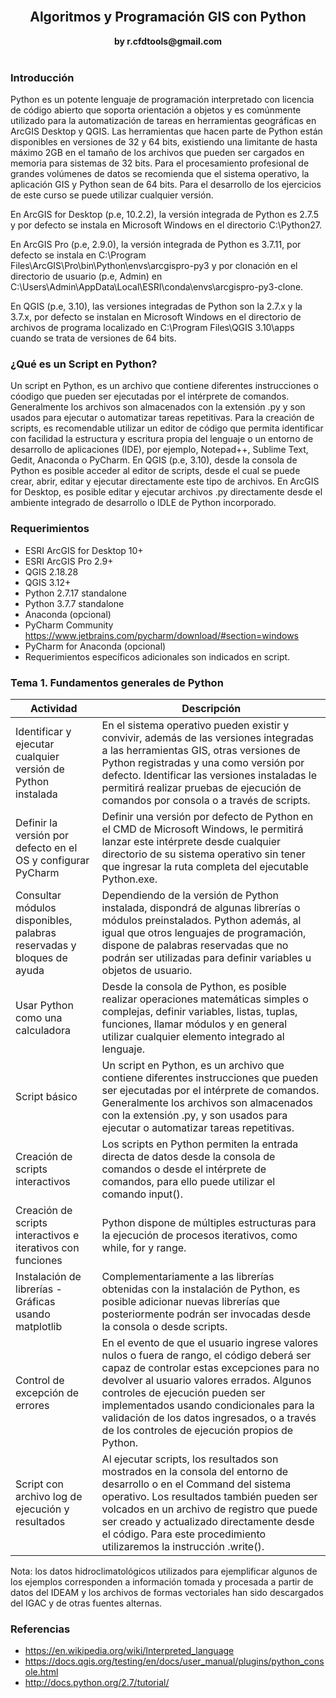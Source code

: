 <div align="center">
  <br>
  <h2>Algoritmos y Programación GIS con Python</h2>
  <strong>by r.cfdtools@gmail.com</strong>
  <br><br>
</div>

### Introducción

Python es un potente lenguaje de programación interpretado con licencia de código abierto que soporta orientación a objetos y es comúnmente utilizado para la automatización de tareas en herramientas geográficas en ArcGIS Desktop y QGIS. Las herramientas que hacen parte de Python están disponibles en versiones de 32 y 64 bits, existiendo una limitante de hasta máximo 2GB en el tamaño de los archivos que pueden ser cargados en memoria para sistemas de 32 bits. Para el procesamiento profesional de grandes volúmenes de datos se recomienda que el sistema operativo, la aplicación GIS y Python sean de 64 bits. Para el desarrollo de los ejercicios de este curso se puede utilizar cualquier versión.

En ArcGIS for Desktop (p.e, 10.2.2), la versión integrada de Python es 2.7.5 y por defecto se instala en Microsoft Windows en el directorio C:\Python27.

En ArcGIS Pro (p.e, 2.9.0), la versión integrada de Python es 3.7.11, por defecto se instala en C:\Program Files\ArcGIS\Pro\bin\Python\envs\arcgispro-py3 y por clonación en el directorio de usuario (p.e, Admin) en C:\Users\Admin\AppData\Local\ESRI\conda\envs\arcgispro-py3-clone.

En QGIS (p.e, 3.10), las versiones integradas de Python son la 2.7.x y la 3.7.x, por defecto se instalan en Microsoft Windows en el directorio de archivos de programa localizado en C:\Program Files\QGIS 3.10\apps cuando se trata de versiones de 64 bits.

### ¿Qué es un Script en Python?

Un script en Python, es un archivo que contiene diferentes instrucciones o cóodigo que pueden ser ejecutadas por el intérprete de comandos. Generalmente los archivos son almacenados con la extensión .py y son usados para ejecutar o automatizar tareas repetitivas. Para la creación de scripts, es recomendable utilizar un editor de código que permita identificar con facilidad la estructura y escritura propia del lenguaje o un entorno de desarrollo de aplicaciones (IDE), por ejemplo, Notepad++, Sublime Text, Gedit, Anaconda o PyCharm. En QGIS (p.e, 3.10), desde la consola de Python es posible acceder al editor de scripts, desde el cual se puede crear, abrir, editar y ejecutar directamente este tipo de archivos. En ArcGIS for Desktop, es posible editar y ejecutar archivos .py directamente desde el ambiente integrado de desarrollo o IDLE de Python incorporado.


### Requerimientos

* ESRI ArcGIS for Desktop 10+
* ESRI ArcGIS Pro 2.9+
* QGIS 2.18.28
* QGIS 3.12+
* Python 2.7.17 standalone
* Python 3.7.7 standalone
* Anaconda (opcional)
* PyCharm Community https://www.jetbrains.com/pycharm/download/#section=windows
* PyCharm for Anaconda (opcional)
* Requerimientos específicos adicionales son indicados en script.

### Tema 1. Fundamentos generales de Python
Actividad | Descripción
--- | ---
| Identificar y ejecutar cualquier versión de Python instalada | En el sistema operativo pueden existir y convivir, además de las versiones integradas a las herramientas GIS, otras versiones de Python registradas y una como versión por defecto. Identificar las versiones instaladas le permitirá realizar pruebas de ejecución de comandos por consola o a través de scripts.
| Definir la versión por defecto en el OS y configurar PyCharm | Definir una versión por defecto de Python en el CMD de Microsoft Windows, le permitirá lanzar este intérprete desde cualquier directorio de su sistema operativo sin tener que ingresar la ruta completa del ejecutable Python.exe.
| Consultar módulos disponibles, palabras reservadas y bloques de ayuda | Dependiendo de la versión de Python instalada, dispondrá de algunas librerías o módulos preinstalados. Python además, al igual que otros lenguajes de programación, dispone de palabras reservadas que no podrán ser utilizadas para definir variables u objetos de usuario.
| Usar Python como una calculadora | Desde la consola de Python, es posible realizar operaciones matemáticas simples o complejas, definir variables, listas, tuplas, funciones, llamar módulos y en general utilizar cualquier elemento integrado al lenguaje.
| Script básico | Un script en Python, es un archivo que contiene diferentes instrucciones que pueden ser ejecutadas por el intérprete de comandos. Generalmente los archivos son almacenados con la extensión .py, y son usados para ejecutar o automatizar tareas repetitivas.
| Creación de scripts interactivos | Los scripts en Python permiten la entrada directa de datos desde la consola de comandos o desde el intérprete de comandos, para ello puede utilizar el comando input().
| Creación de scripts interactivos e iterativos con funciones | Python dispone de múltiples estructuras para la ejecución de procesos iterativos, como while, for y range.
| Instalación de librerías - Gráficas usando matplotlib | Complementariamente a las librerías obtenidas con la instalación de Python, es posible adicionar nuevas librerías que posteriormente podrán ser invocadas desde la consola o desde scripts.
| Control de excepción de errores | En el evento de que el usuario ingrese valores nulos o fuera de rango, el código deberá ser capaz de controlar estas excepciones para no devolver al usuario valores errados. Algunos controles de ejecución pueden ser implementados usando condicionales para la validación de los datos ingresados, o a través de los controles de ejecución propios de Python.
| Script con archivo log de ejecución y resultados | Al ejecutar scripts, los resultados son mostrados en la consola del entorno de desarrollo o en el Command del sistema operativo. Los resultados también pueden ser volcados en un archivo de registro que puede ser creado y actualizado directamente desde el código. Para este procedimiento utilizaremos la instrucción .write().




Nota: los datos hidroclimatológicos utilizados para ejemplificar algunos de los ejemplos corresponden a información tomada y procesada a partir de datos del IDEAM  y los archivos de formas vectoriales han sido descargados del IGAC y de otras fuentes alternas.

### Referencias
* https://en.wikipedia.org/wiki/Interpreted_language
* https://docs.qgis.org/testing/en/docs/user_manual/plugins/python_console.html
* http://docs.python.org/2.7/tutorial/
